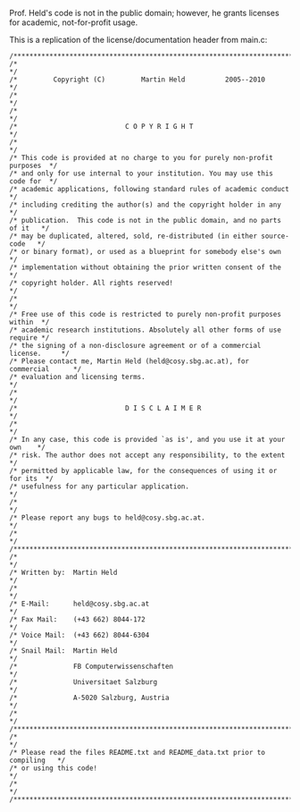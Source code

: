 Prof. Held's code is not in the public domain; however, he grants licenses for 
academic, not-for-profit usage. 

This is a replication of the license/documentation header from main.c:

    /*****************************************************************************/
    /*                                                                           */
    /*         Copyright (C)         Martin Held          2005--2010             */
    /*                                                                           */
    /*                                                                           */
    /*                           C O P Y R I G H T                               */
    /*                                                                           */
    /* This code is provided at no charge to you for purely non-profit purposes  */
    /* and only for use internal to your institution. You may use this code for  */
    /* academic applications, following standard rules of academic conduct       */
    /* including crediting the author(s) and the copyright holder in any         */
    /* publication.  This code is not in the public domain, and no parts of it   */
    /* may be duplicated, altered, sold, re-distributed (in either source-code   */
    /* or binary format), or used as a blueprint for somebody else's own         */
    /* implementation without obtaining the prior written consent of the         */
    /* copyright holder. All rights reserved!                                    */
    /*                                                                           */
    /* Free use of this code is restricted to purely non-profit purposes within  */
    /* academic research institutions. Absolutely all other forms of use require */
    /* the signing of a non-disclosure agreement or of a commercial license.     */
    /* Please contact me, Martin Held (held@cosy.sbg.ac.at), for commercial      */
    /* evaluation and licensing terms.                                           */
    /*                                                                           */
    /*                           D I S C L A I M E R                             */
    /*                                                                           */
    /* In any case, this code is provided `as is', and you use it at your own    */
    /* risk. The author does not accept any responsibility, to the extent        */
    /* permitted by applicable law, for the consequences of using it or for its  */
    /* usefulness for any particular application.                                */
    /*                                                                           */
    /* Please report any bugs to held@cosy.sbg.ac.at.                            */
    /*                                                                           */
    /*****************************************************************************/
    /*                                                                           */
    /* Written by:  Martin Held                                                  */
    /*                                                                           */
    /* E-Mail:      held@cosy.sbg.ac.at                                          */
    /* Fax Mail:    (+43 662) 8044-172                                           */
    /* Voice Mail:  (+43 662) 8044-6304                                          */
    /* Snail Mail:  Martin Held                                                  */
    /*              FB Computerwissenschaften                                    */
    /*              Universitaet Salzburg                                        */
    /*              A-5020 Salzburg, Austria                                     */
    /*                                                                           */
    /*****************************************************************************/
    /*                                                                           */
    /* Please read the files README.txt and README_data.txt prior to compiling   */
    /* or using this code!                                                       */
    /*                                                                           */
    /*****************************************************************************/

